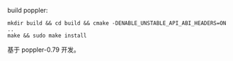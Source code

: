 
build poppler: 
```
mkdir build && cd build && cmake -DENABLE_UNSTABLE_API_ABI_HEADERS=ON ..
make && sudo make install
```

基于 poppler-0.79 开发。
